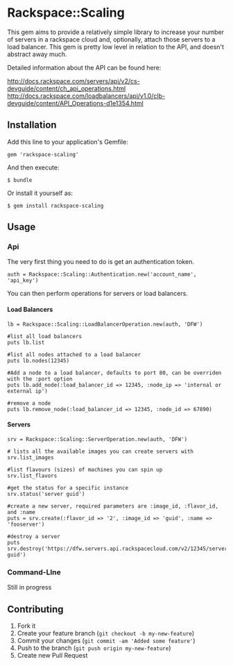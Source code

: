 # Rackspace::Scaling

This gem aims to provide a relatively simple library to increase your number of servers in a rackspace cloud and, optionally, attach those servers to a load balancer.  This gem is pretty low level in relation to the API, and doesn't abstract away much.

Detailed information about the API can be found  here:

http://docs.rackspace.com/servers/api/v2/cs-devguide/content/ch_api_operations.html
http://docs.rackspace.com/loadbalancers/api/v1.0/clb-devguide/content/API_Operations-d1e1354.html

## Installation

Add this line to your application's Gemfile:

    gem 'rackspace-scaling'

And then execute:

    $ bundle

Or install it yourself as:

    $ gem install rackspace-scaling

## Usage

### Api

The very first thing you need to do is get an authentication token.

    auth = Rackspace::Scaling::Authentication.new('account_name', 'api_key')

You can then perform operations for servers or load balancers.

#### Load Balancers

    lb = Rackspace::Scaling::LoadBalancerOperation.new(auth, 'DFW')

    #list all load balancers
    puts lb.list

    #list all nodes attached to a load balancer
    puts lb.nodes(12345)

    #Add a node to a load balancer, defaults to port 80, can be overriden with the :port option
    puts lb.add_node(:load_balancer_id => 12345, :node_ip => 'internal or external ip')

    #remove a node
    puts lb.remove_node(:load_balancer_id => 12345, :node_id => 67890)
    
#### Servers
    srv = Rackspace::Scaling::ServerOperation.new(auth, 'DFW')

    # lists all the available images you can create servers with
    srv.list_images

    #list flavours (sizes) of machines you can spin up
    srv.list_flavors

    #get the status for a specific instance
    srv.status('server guid')

    #create a new server, required parameters are :image_id, :flavor_id, and :name
    puts = srv.create(:flavor_id => '2', :image_id => 'guid', :name => 'fooserver')

    #destroy a server
    puts srv.destroy('https://dfw.servers.api.rackspacecloud.com/v2/12345/servers/server-guid')

### Command-LIne

Still in progress

## Contributing

1. Fork it
2. Create your feature branch (`git checkout -b my-new-feature`)
3. Commit your changes (`git commit -am 'Added some feature'`)
4. Push to the branch (`git push origin my-new-feature`)
5. Create new Pull Request
